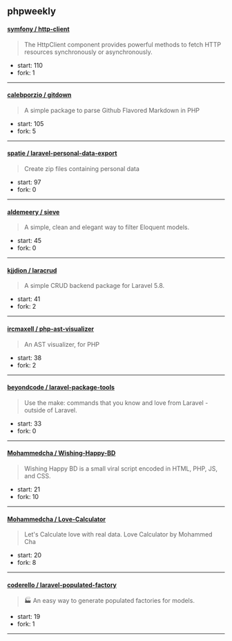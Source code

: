 ## phpweekly

#### [symfony / http-client](https://github.com/symfony/http-client)

> The HttpClient component provides powerful methods to fetch HTTP resources synchronously or asynchronously.

+ start: 110
+ fork: 1

----


#### [calebporzio / gitdown](https://github.com/calebporzio/gitdown)

> A simple package to parse Github Flavored Markdown in PHP

+ start: 105
+ fork: 5

----


#### [spatie / laravel-personal-data-export](https://github.com/spatie/laravel-personal-data-export)

> Create zip files containing personal data

+ start: 97
+ fork: 0

----


#### [aldemeery / sieve](https://github.com/aldemeery/sieve)

> A simple, clean and elegant way to filter Eloquent models.

+ start: 45
+ fork: 0

----


#### [kjjdion / laracrud](https://github.com/kjjdion/laracrud)

> A simple CRUD backend package for Laravel 5.8.

+ start: 41
+ fork: 2

----


#### [ircmaxell / php-ast-visualizer](https://github.com/ircmaxell/php-ast-visualizer)

> An AST visualizer, for PHP

+ start: 38
+ fork: 2

----


#### [beyondcode / laravel-package-tools](https://github.com/beyondcode/laravel-package-tools)

> Use the make: commands that you know and love from Laravel - outside of Laravel. 

+ start: 33
+ fork: 0

----


#### [Mohammedcha / Wishing-Happy-BD](https://github.com/Mohammedcha/Wishing-Happy-BD)

> Wishing Happy BD is a small viral script encoded in HTML, PHP, JS, and CSS.

+ start: 21
+ fork: 10

----


#### [Mohammedcha / Love-Calculator](https://github.com/Mohammedcha/Love-Calculator)

> Let's Calculate love with real data. Love Calculator by Mohammed Cha

+ start: 20
+ fork: 8

----


#### [coderello / laravel-populated-factory](https://github.com/coderello/laravel-populated-factory)

> 🏭 An easy way to generate populated factories for models.

+ start: 19
+ fork: 1

----

